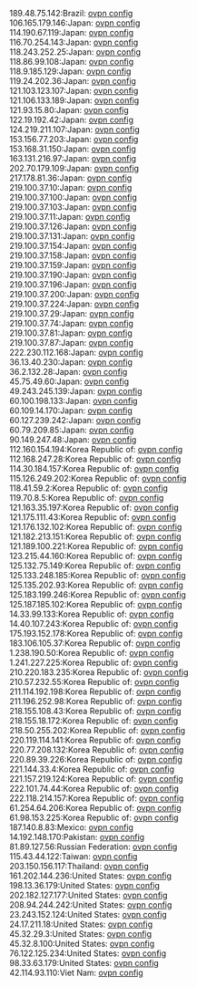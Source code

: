 189.48.75.142:Brazil: [ovpn config](vpn/189_48_75_142.ovpn)  
106.165.179.146:Japan: [ovpn config](vpn/106_165_179_146.ovpn)  
114.190.67.119:Japan: [ovpn config](vpn/114_190_67_119.ovpn)  
116.70.254.143:Japan: [ovpn config](vpn/116_70_254_143.ovpn)  
118.243.252.25:Japan: [ovpn config](vpn/118_243_252_25.ovpn)  
118.86.99.108:Japan: [ovpn config](vpn/118_86_99_108.ovpn)  
118.9.185.129:Japan: [ovpn config](vpn/118_9_185_129.ovpn)  
119.24.202.36:Japan: [ovpn config](vpn/119_24_202_36.ovpn)  
121.103.123.107:Japan: [ovpn config](vpn/121_103_123_107.ovpn)  
121.106.133.189:Japan: [ovpn config](vpn/121_106_133_189.ovpn)  
121.93.15.80:Japan: [ovpn config](vpn/121_93_15_80.ovpn)  
122.19.192.42:Japan: [ovpn config](vpn/122_19_192_42.ovpn)  
124.219.211.107:Japan: [ovpn config](vpn/124_219_211_107.ovpn)  
153.156.77.203:Japan: [ovpn config](vpn/153_156_77_203.ovpn)  
153.168.31.150:Japan: [ovpn config](vpn/153_168_31_150.ovpn)  
163.131.216.97:Japan: [ovpn config](vpn/163_131_216_97.ovpn)  
202.70.179.109:Japan: [ovpn config](vpn/202_70_179_109.ovpn)  
217.178.81.36:Japan: [ovpn config](vpn/217_178_81_36.ovpn)  
219.100.37.10:Japan: [ovpn config](vpn/219_100_37_10.ovpn)  
219.100.37.100:Japan: [ovpn config](vpn/219_100_37_100.ovpn)  
219.100.37.103:Japan: [ovpn config](vpn/219_100_37_103.ovpn)  
219.100.37.11:Japan: [ovpn config](vpn/219_100_37_11.ovpn)  
219.100.37.126:Japan: [ovpn config](vpn/219_100_37_126.ovpn)  
219.100.37.131:Japan: [ovpn config](vpn/219_100_37_131.ovpn)  
219.100.37.154:Japan: [ovpn config](vpn/219_100_37_154.ovpn)  
219.100.37.158:Japan: [ovpn config](vpn/219_100_37_158.ovpn)  
219.100.37.159:Japan: [ovpn config](vpn/219_100_37_159.ovpn)  
219.100.37.190:Japan: [ovpn config](vpn/219_100_37_190.ovpn)  
219.100.37.196:Japan: [ovpn config](vpn/219_100_37_196.ovpn)  
219.100.37.200:Japan: [ovpn config](vpn/219_100_37_200.ovpn)  
219.100.37.224:Japan: [ovpn config](vpn/219_100_37_224.ovpn)  
219.100.37.29:Japan: [ovpn config](vpn/219_100_37_29.ovpn)  
219.100.37.74:Japan: [ovpn config](vpn/219_100_37_74.ovpn)  
219.100.37.81:Japan: [ovpn config](vpn/219_100_37_81.ovpn)  
219.100.37.87:Japan: [ovpn config](vpn/219_100_37_87.ovpn)  
222.230.112.168:Japan: [ovpn config](vpn/222_230_112_168.ovpn)  
36.13.40.230:Japan: [ovpn config](vpn/36_13_40_230.ovpn)  
36.2.132.28:Japan: [ovpn config](vpn/36_2_132_28.ovpn)  
45.75.49.60:Japan: [ovpn config](vpn/45_75_49_60.ovpn)  
49.243.245.139:Japan: [ovpn config](vpn/49_243_245_139.ovpn)  
60.100.198.133:Japan: [ovpn config](vpn/60_100_198_133.ovpn)  
60.109.14.170:Japan: [ovpn config](vpn/60_109_14_170.ovpn)  
60.127.239.242:Japan: [ovpn config](vpn/60_127_239_242.ovpn)  
60.79.209.85:Japan: [ovpn config](vpn/60_79_209_85.ovpn)  
90.149.247.48:Japan: [ovpn config](vpn/90_149_247_48.ovpn)  
112.160.154.194:Korea Republic of: [ovpn config](vpn/112_160_154_194.ovpn)  
112.168.247.28:Korea Republic of: [ovpn config](vpn/112_168_247_28.ovpn)  
114.30.184.157:Korea Republic of: [ovpn config](vpn/114_30_184_157.ovpn)  
115.126.249.202:Korea Republic of: [ovpn config](vpn/115_126_249_202.ovpn)  
118.41.59.2:Korea Republic of: [ovpn config](vpn/118_41_59_2.ovpn)  
119.70.8.5:Korea Republic of: [ovpn config](vpn/119_70_8_5.ovpn)  
121.163.35.197:Korea Republic of: [ovpn config](vpn/121_163_35_197.ovpn)  
121.175.111.43:Korea Republic of: [ovpn config](vpn/121_175_111_43.ovpn)  
121.176.132.102:Korea Republic of: [ovpn config](vpn/121_176_132_102.ovpn)  
121.182.213.151:Korea Republic of: [ovpn config](vpn/121_182_213_151.ovpn)  
121.189.100.221:Korea Republic of: [ovpn config](vpn/121_189_100_221.ovpn)  
123.215.44.160:Korea Republic of: [ovpn config](vpn/123_215_44_160.ovpn)  
125.132.75.149:Korea Republic of: [ovpn config](vpn/125_132_75_149.ovpn)  
125.133.248.185:Korea Republic of: [ovpn config](vpn/125_133_248_185.ovpn)  
125.135.202.93:Korea Republic of: [ovpn config](vpn/125_135_202_93.ovpn)  
125.183.199.246:Korea Republic of: [ovpn config](vpn/125_183_199_246.ovpn)  
125.187.185.102:Korea Republic of: [ovpn config](vpn/125_187_185_102.ovpn)  
14.33.99.133:Korea Republic of: [ovpn config](vpn/14_33_99_133.ovpn)  
14.40.107.243:Korea Republic of: [ovpn config](vpn/14_40_107_243.ovpn)  
175.193.152.178:Korea Republic of: [ovpn config](vpn/175_193_152_178.ovpn)  
183.106.105.37:Korea Republic of: [ovpn config](vpn/183_106_105_37.ovpn)  
1.238.190.50:Korea Republic of: [ovpn config](vpn/1_238_190_50.ovpn)  
1.241.227.225:Korea Republic of: [ovpn config](vpn/1_241_227_225.ovpn)  
210.220.183.235:Korea Republic of: [ovpn config](vpn/210_220_183_235.ovpn)  
210.57.232.55:Korea Republic of: [ovpn config](vpn/210_57_232_55.ovpn)  
211.114.192.198:Korea Republic of: [ovpn config](vpn/211_114_192_198.ovpn)  
211.196.252.98:Korea Republic of: [ovpn config](vpn/211_196_252_98.ovpn)  
218.155.108.43:Korea Republic of: [ovpn config](vpn/218_155_108_43.ovpn)  
218.155.18.172:Korea Republic of: [ovpn config](vpn/218_155_18_172.ovpn)  
218.50.255.202:Korea Republic of: [ovpn config](vpn/218_50_255_202.ovpn)  
220.119.114.141:Korea Republic of: [ovpn config](vpn/220_119_114_141.ovpn)  
220.77.208.132:Korea Republic of: [ovpn config](vpn/220_77_208_132.ovpn)  
220.89.39.226:Korea Republic of: [ovpn config](vpn/220_89_39_226.ovpn)  
221.144.33.4:Korea Republic of: [ovpn config](vpn/221_144_33_4.ovpn)  
221.157.219.124:Korea Republic of: [ovpn config](vpn/221_157_219_124.ovpn)  
222.101.74.44:Korea Republic of: [ovpn config](vpn/222_101_74_44.ovpn)  
222.118.214.157:Korea Republic of: [ovpn config](vpn/222_118_214_157.ovpn)  
61.254.64.206:Korea Republic of: [ovpn config](vpn/61_254_64_206.ovpn)  
61.98.153.225:Korea Republic of: [ovpn config](vpn/61_98_153_225.ovpn)  
187.140.8.83:Mexico: [ovpn config](vpn/187_140_8_83.ovpn)  
14.192.148.170:Pakistan: [ovpn config](vpn/14_192_148_170.ovpn)  
81.89.127.56:Russian Federation: [ovpn config](vpn/81_89_127_56.ovpn)  
115.43.44.122:Taiwan: [ovpn config](vpn/115_43_44_122.ovpn)  
203.150.156.117:Thailand: [ovpn config](vpn/203_150_156_117.ovpn)  
161.202.144.236:United States: [ovpn config](vpn/161_202_144_236.ovpn)  
198.13.36.179:United States: [ovpn config](vpn/198_13_36_179.ovpn)  
202.182.127.177:United States: [ovpn config](vpn/202_182_127_177.ovpn)  
208.94.244.242:United States: [ovpn config](vpn/208_94_244_242.ovpn)  
23.243.152.124:United States: [ovpn config](vpn/23_243_152_124.ovpn)  
24.17.211.18:United States: [ovpn config](vpn/24_17_211_18.ovpn)  
45.32.29.3:United States: [ovpn config](vpn/45_32_29_3.ovpn)  
45.32.8.100:United States: [ovpn config](vpn/45_32_8_100.ovpn)  
76.122.125.234:United States: [ovpn config](vpn/76_122_125_234.ovpn)  
98.33.63.179:United States: [ovpn config](vpn/98_33_63_179.ovpn)  
42.114.93.110:Viet Nam: [ovpn config](vpn/42_114_93_110.ovpn)  
